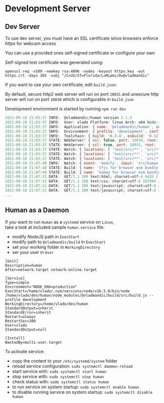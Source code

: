 # Development Server

## Dev Server

To use dev server, you must have an SSL certificate since browsers enforce *https* for webcam access  

You can use a provided ones self-signed certificate or configure your own  

Self-signed test certificate was generated using:

```shell
openssl req -x509 -newkey rsa:4096 -nodes -keyout https.key -out https.crt -days 365 -subj "/C=US/ST=Florida/L=Miami/O=@vladmandic"
```

If you want to use your own certificate, edit `build.json`:

By default, secure http2 web server will run on port `10031` and unsecure http server will run on port `10030` which is configurable in `build.json`  

Development environment is started by running `npm run dev`

```js
2021-09-10 21:03:37 INFO:  @vladmandic/human version 2.1.5
2021-09-10 21:03:37 INFO:  User: vlado Platform: linux Arch: x64 Node: v16.5.0
2021-09-10 21:03:37 INFO:  Application: { name: '@vladmandic/human', version: '2.1.5' }
2021-09-10 21:03:37 INFO:  Environment: { profile: 'development', config: 'build.json', tsconfig: true, eslintrc: true, git: true }
2021-09-10 21:03:37 INFO:  Toolchain: { build: '0.3.4', esbuild: '0.12.26', typescript: '4.4.3', typedoc: '0.21.9', eslint: '7.32.0' }
2021-09-10 21:03:37 STATE: WebServer: { ssl: false, port: 10030, root: '.' }
2021-09-10 21:03:37 STATE: WebServer: { ssl: true, port: 10031, root: '.', sslKey: 'node_modules/@vladmandic/build/cert/https.key', sslCrt: 'node_modules/@vladmandic/build/cert/https.crt' }
2021-09-10 21:03:37 STATE: Watch: { locations: [ 'test/src/**', 'src/**', 'tfjs/*', [length]: 3 ] }
2021-09-10 21:03:37 STATE: Watch: { locations: [ 'test/src/**', 'src/**', 'tfjs/*', [length]: 3 ] }
2021-09-10 21:03:37 STATE: Watch: { locations: [ 'test/src/**', 'src/**', 'tfjs/*', [length]: 3 ] }
2021-09-10 21:07:48 INFO:  Watch: { event: 'modify', input: 'src/human.ts' }
2021-09-10 21:07:48 STATE: Build: { name: 'tfjs for browser esm bundle', type: 'development', format: 'esm', platform: 'browser', input: 'tfjs/tf-browser.ts', output: 'dist/tfjs.esm.js', files: 7, inputBytes: 2168, outputBytes: 2343946 }
2021-09-10 21:07:49 STATE: Build: { name: 'human for browser esm bundle', type: 'development', format: 'esm', platform: 'browser', input: 'src/human.ts', output: 'dist/human.esm.js', files: 47, inputBytes: 2799374, outputBytes: 2583497 }
2021-09-10 21:07:31 DATA:  GET/1.1 200 text/html; charset=utf-8 6435 / ::ffff:192.168.0.200
2021-09-10 21:07:31 DATA:  GET/1.1 200 text/css; charset=utf-8 107884 /icons.css ::ffff:192.168.0.200
2021-09-10 21:07:31 DATA:  GET/1.1 200 text/javascript; charset=utf-8 44675 /index.js ::ffff:192.168.0.200
2021-09-10 21:07:31 DATA:  GET/1.1 200 text/javascript; charset=utf-8 2583497 /dist/human.esm.js ::ffff:192.168.0.200
...
```

## Human as a Daemon

If you want to run `Human` as a `systemd` service on `Linux`,  
take a look at included sample `human.service` file:

- modify NodeJS path in `ExecStart`
- modify path to `@vladmandic/build` in `ExecStart`
- set your working folder in `WorkingDirectory`
- ser your user in `User`

```text
[Unit]
Description=human
After=network.target network-online.target

[Service]
Type=simple
Environment="NODE_ENV=production"
ExecStart=/home/vlado/.nvm/versions/node/v16.5.0/bin/node /home/vlado/dev/human/node_modules/@vladmandic/build/src/build.js --profile development
WorkingDirectory=/home/vlado/dev/human
StandardOutput=inherit
StandardError=inherit
Restart=always
RestartSec=300
User=vlado
StandardOutput=null

[Install]
WantedBy=multi-user.target
```

To activate service:

- copy the content to your `/etc/systemd/system` folder
- reload service configuration: `sudo systemctl daemon-reload`
- start service with: `sudo systemctl start human`
- stop service with: `sudo systemctl stop human`
- check status with: `sudo systemctl status human`
- to run service on system startup: `sudo systemctl enable human`
- to disable running service on system startup: `sudo systemctl disable human`

<br>
